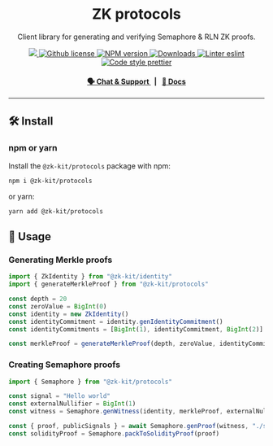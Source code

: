 <p align="center">
    <h1 align="center">
        ZK protocols
    </h1>
    <p align="center">Client library for generating and verifying Semaphore & RLN ZK proofs.</p>
</p>

<p align="center">
    <a href="https://github.com/appliedzkp/zk-kit">
        <img src="https://img.shields.io/badge/project-zk--kit-blue.svg?style=flat-square">
    </a>
    <a href="https://github.com/appliedzkp/zk-kit/blob/main/LICENSE">
        <img alt="Github license" src="https://img.shields.io/github/license/appliedzkp/zk-kit.svg?style=flat-square">
    </a>
    <a href="https://www.npmjs.com/package/@zk-kit/protocols">
        <img alt="NPM version" src="https://img.shields.io/npm/v/@zk-kit/protocols?style=flat-square" />
    </a>
    <a href="https://npmjs.org/package/@zk-kit/protocols">
        <img alt="Downloads" src="https://img.shields.io/npm/dm/@zk-kit/protocols.svg?style=flat-square" />
    </a>
    <a href="https://eslint.org/">
        <img alt="Linter eslint" src="https://img.shields.io/badge/linter-eslint-8080f2?style=flat-square&logo=eslint" />
    </a>
    <a href="https://prettier.io/">
        <img alt="Code style prettier" src="https://img.shields.io/badge/code%20style-prettier-f8bc45?style=flat-square&logo=prettier" />
    </a>
</p>

<div align="center">
    <h4>
        <a href="https://discord.gg/9B9WgGP6YM">
            🗣️ Chat &amp; Support
        </a>
        <span>&nbsp;&nbsp;|&nbsp;&nbsp;</span>
        <a href="https://appliedzkp.github.io/zk-kit/protocols">
            📘 Docs
        </a>
    </h4>
</div>

---

## 🛠 Install

### npm or yarn

Install the `@zk-kit/protocols` package with npm:

```bash
npm i @zk-kit/protocols
```

or yarn:

```bash
yarn add @zk-kit/protocols
```

## 📜 Usage

### Generating Merkle proofs

```typescript
import { ZkIdentity } from "@zk-kit/identity"
import { generateMerkleProof } from "@zk-kit/protocols"

const depth = 20
const zeroValue = BigInt(0)
const identity = new ZkIdentity()
const identityCommitment = identity.genIdentityCommitment()
const identityCommitments = [BigInt(1), identityCommitment, BigInt(2)]

const merkleProof = generateMerkleProof(depth, zeroValue, identityCommitments, 1)
```

### Creating Semaphore proofs

```typescript
import { Semaphore } from "@zk-kit/protocols"

const signal = "Hello world"
const externalNullifier = BigInt(1)
const witness = Semaphore.genWitness(identity, merkleProof, externalNullifier, signal)

const { proof, publicSignals } = await Semaphore.genProof(witness, "./semaphore.wasm", "./semaphore.zkey")
const solidityProof = Semaphore.packToSolidityProof(proof)
```
